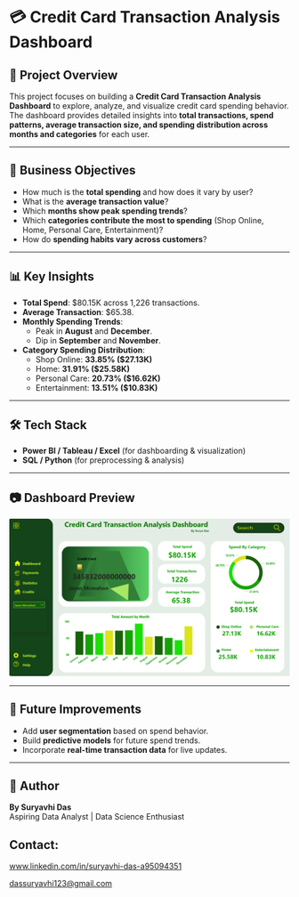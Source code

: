 # 💳 Credit Card Transaction Analysis Dashboard  

## 📌 Project Overview  
This project focuses on building a **Credit Card Transaction Analysis Dashboard** to explore, analyze, and visualize credit card spending behavior.  
The dashboard provides detailed insights into **total transactions, spend patterns, average transaction size, and spending distribution across months and categories** for each user.  

---

## 🎯 Business Objectives  
- How much is the **total spending** and how does it vary by user?  
- What is the **average transaction value**?  
- Which **months show peak spending trends**?  
- Which **categories contribute the most to spending** (Shop Online, Home, Personal Care, Entertainment)?  
- How do **spending habits vary across customers**?  

---

## 📊 Key Insights  
- **Total Spend**: $80.15K across 1,226 transactions.  
- **Average Transaction**: $65.38.  
- **Monthly Spending Trends**:  
  - Peak in **August** and **December**.  
  - Dip in **September** and **November**.  
- **Category Spending Distribution**:  
  - Shop Online: **33.85% ($27.13K)**  
  - Home: **31.91% ($25.58K)**  
  - Personal Care: **20.73% ($16.62K)**  
  - Entertainment: **13.51% ($10.83K)**  

---

## 🛠️ Tech Stack  
- **Power BI / Tableau / Excel** (for dashboarding & visualization)  
- **SQL / Python** (for preprocessing & analysis)  

---

## 📷 Dashboard Preview  
![Credit Card Dashboard](https://github.com/suryavhi704/Credit-Card-Transaction-Analysis/blob/main/Credit%20Card%20Transaction%20Amalysis%20Image.png?raw=true)

---

## 🚀 Future Improvements  
- Add **user segmentation** based on spend behavior.  
- Build **predictive models** for future spend trends.  
- Incorporate **real-time transaction data** for live updates.  

---

## 👤 Author  
**By Suryavhi Das**  
Aspiring Data Analyst | Data Science Enthusiast

## Contact:
www.linkedin.com/in/suryavhi-das-a95094351

dassuryavhi123@gmail.com
